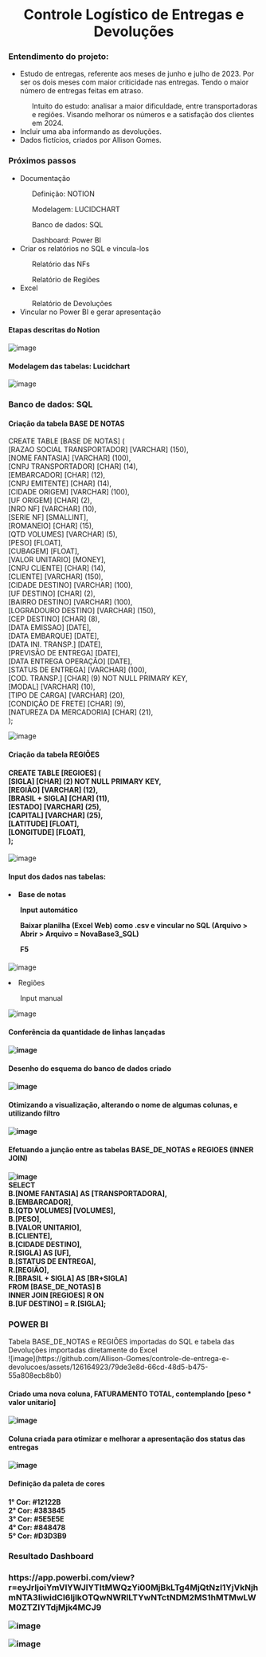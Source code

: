 <h1 align="center"> Controle Logístico de Entregas e Devoluções </h1>


<h3> Entendimento do projeto: </h3>
<ul>
<li> Estudo de entregas, referente aos meses de junho e julho de 2023. Por ser os dois meses com maior criticidade nas entregas. Tendo o maior número de entregas feitas em atraso. </li>
<ol> Intuito do estudo: analisar a maior dificuldade, entre transportadoras e regiões. Visando melhorar os números e a satisfação dos clientes em 2024. </ol>
<li> Incluir uma aba informando as devoluções. </li>
<li> Dados fictícios, criados por Allison Gomes. </li>
</ul>

<div> <h3> Próximos passos </h3>
<ul>
<li> Documentação </li>
<ol> Definição: NOTION </ol>
<ol> Modelagem: LUCIDCHART </ol>
<ol> Banco de dados: SQL </ol>
<ol> Dashboard: Power BI </ol>
<li> Criar os relatórios no SQL e vincula-los </li>
<ol> Relatório das NFs </ol>
<ol> Relatório de Regiões </ol>
<li> Excel </li>
<ol> Relatório de Devoluções </ol>
<li> Vincular no Power BI e gerar apresentação </li>
</ul> </div>


<h4> Etapas descritas do Notion </h4>

![image](https://github.com/Allison-Gomes/controle-de-entrega-e-devolucoes/assets/126164923/c8ca7fee-74a6-44af-a3b8-bc90f8d260cc)


<h4> Modelagem das tabelas: Lucidchart </h4>

![image](https://github.com/Allison-Gomes/controle-de-entrega-e-devolucoes/assets/126164923/57def20a-dbce-46a7-91b2-066fdf66b116)


<h3> Banco de dados: SQL </h3>

<div><h4> Criação da tabela BASE DE NOTAS </h4>
CREATE TABLE [BASE DE NOTAS] ( <br>
[RAZAO SOCIAL TRANSPORTADOR] [VARCHAR] (150), <br>
[NOME FANTASIA] [VARCHAR] (100), <br>
[CNPJ TRANSPORTADOR] [CHAR] (14), <br>
[EMBARCADOR] [CHAR] (12), <br>
[CNPJ EMITENTE] [CHAR] (14), <br>
[CIDADE ORIGEM] [VARCHAR] (100), <br>
[UF ORIGEM] [CHAR] (2), <br>
[NRO NF] [VARCHAR] (10), <br>
[SERIE NF] [SMALLINT], <br>
[ROMANEIO] [CHAR] (15), <br>
[QTD VOLUMES] [VARCHAR] (5), <br>
[PESO] [FLOAT], <br>
[CUBAGEM] [FLOAT], <br>
[VALOR UNITARIO] [MONEY], <br>
[CNPJ CLIENTE] [CHAR] (14), <br>
[CLIENTE] [VARCHAR] (150), <br>
[CIDADE DESTINO] [VARCHAR] (100), <br>
[UF DESTINO] [CHAR] (2), <br>
[BAIRRO DESTINO] [VARCHAR] (100), <br>
[LOGRADOURO DESTINO] [VARCHAR] (150), <br>
[CEP DESTINO] [CHAR] (8), <br>
[DATA EMISSAO] [DATE], <br>
[DATA EMBARQUE] [DATE], <br>
[DATA INI. TRANSP.] [DATE], <br>
[PREVISÃO DE ENTREGA] [DATE], <br>
[DATA ENTREGA OPERAÇÃO] [DATE], <br>
[STATUS DE ENTREGA] [VARCHAR] (100), <br>
[COD. TRANSP.] [CHAR] (9) NOT NULL PRIMARY KEY, <br>
[MODAL] [VARCHAR] (10), <br>
[TIPO DE CARGA] [VARCHAR] (20), <br>
[CONDIÇÃO DE FRETE] [CHAR] (9), <br>
[NATUREZA DA MERCADORIA] [CHAR] (21), <br>
); <br> </div>

![image](https://github.com/Allison-Gomes/controle-de-entrega-e-devolucoes/assets/126164923/540ec89b-197a-4314-8f6c-c2907b93eeb0)


<div> <h4> Criação da tabela REGIÕES <h4/>
CREATE TABLE [REGIOES] ( <br>
[SIGLA] [CHAR] (2) NOT NULL PRIMARY KEY, <br>
[REGIÃO] [VARCHAR] (12), <br>
[BRASIL + SIGLA] [CHAR] (11), <br>
[ESTADO] [VARCHAR] (25), <br>
[CAPITAL] [VARCHAR] (25), <br>
[LATITUDE] [FLOAT], <br>
[LONGITUDE] [FLOAT], <br>
); <br> </div>
  
![image](https://github.com/Allison-Gomes/controle-de-entrega-e-devolucoes/assets/126164923/6ed5c236-11af-466f-b8b6-2228a02a4b49)


<div> <h4> Input dos dados nas tabelas: <h4/>
<li> Base de notas </li>
<ol> Input automático </ol>
<ol> Baixar planilha (Excel Web) como .csv e vincular no SQL (Arquivo > Abrir > Arquivo = NovaBase3_SQL) </ol>
<ol> F5 </ol> </div>
  
![image](https://github.com/Allison-Gomes/controle-de-entrega-e-devolucoes/assets/126164923/e1d287a4-90de-4927-a6cc-400be34f5135)


<li> Regiões </li>
<ol> Input manual </ol>

![image](https://github.com/Allison-Gomes/controle-de-entrega-e-devolucoes/assets/126164923/3b1cfb11-fa14-48b8-92b3-02db15d2a4eb)


<h4> Conferência da quantidade de linhas lançadas <h4/>
  
![image](https://github.com/Allison-Gomes/controle-de-entrega-e-devolucoes/assets/126164923/2f51234f-aaa6-4b0d-b8a0-b70c749e8a8e)


<h4> Desenho do esquema do banco de dados criado <h4/>

![image](https://github.com/Allison-Gomes/controle-de-entrega-e-devolucoes/assets/126164923/1ab69070-0303-4115-adf9-8933f898bb8f)


<h4> Otimizando a visualização, alterando o nome de algumas colunas, e utilizando filtro <h4/>

![image](https://github.com/Allison-Gomes/controle-de-entrega-e-devolucoes/assets/126164923/20a54eea-3189-4237-8510-1c63fdf392b0)


<h4> Efetuando a junção entre as tabelas BASE_DE_NOTAS e REGIOES <bold>(INNER JOIN)</bold> <h4/>

![image](https://github.com/Allison-Gomes/controle-de-entrega-e-devolucoes/assets/126164923/1d5e539a-048a-438c-920c-6b967175d2d5) <br/>
SELECT <br/>
B.[NOME FANTASIA] AS [TRANSPORTADORA], <br/>
B.[EMBARCADOR], <br/>
B.[QTD VOLUMES] [VOLUMES], <br/>
B.[PESO], <br/>
B.[VALOR UNITARIO], <br/>
B.[CLIENTE], <br/>
B.[CIDADE DESTINO], <br/>
R.[SIGLA] AS [UF], <br/>
B.[STATUS DE ENTREGA], <br/>
R.[REGIÃO], <br/>
R.[BRASIL + SIGLA] AS [BR+SIGLA] <br/>
FROM [BASE_DE_NOTAS] B <br/>
INNER JOIN [REGIOES] R ON <br/>
B.[UF DESTINO] = R.[SIGLA]; <br/>


<h3> POWER BI </h3>
Tabela BASE_DE_NOTAS e REGIÕES importadas do SQL e tabela das Devoluções importadas diretamente do Excel <br/>
![image](https://github.com/Allison-Gomes/controle-de-entrega-e-devolucoes/assets/126164923/79de3e8d-66cd-48d5-b475-55a808ecb8b0)


<h4> Criado uma nova coluna, FATURAMENTO TOTAL, contemplando [peso * valor unitario] <h4/>

![image](https://github.com/Allison-Gomes/controle-de-entrega-e-devolucoes/assets/126164923/632613c8-70b1-4baf-9420-9dfc39d62546)


<h4> Coluna criada para otimizar e melhorar a apresentação dos status das entregas <h4/>
  
![image](https://github.com/Allison-Gomes/controle-de-entrega-e-devolucoes/assets/126164923/ab3c9811-951d-42c0-94db-bd066c83c8df)


<h4> Definição da paleta de cores <h4/>
1° Cor: #12122B <br/>
2° Cor: #383845 <br/>
3° Cor: #5E5E5E <br/>
4° Cor: #848478 <br/>
5° Cor: #D3D3B9 <br/>


<h3> Resultado Dashboard <h3/>
https://app.powerbi.com/view?r=eyJrIjoiYmVlYWJlYTItMWQzYi00MjBkLTg4MjQtNzI1YjVkNjhmNTA3IiwidCI6IjlkOTQwNWRlLTYwNTctNDM2MS1hMTMwLWM0ZTZlYTdjMjk4MCJ9 <br/>

![image](https://github.com/Allison-Gomes/controle-de-entrega-e-devolucoes/assets/126164923/3e2f031c-23b7-479e-a7ef-fe2b29366189) <br/>
  
![image](https://github.com/Allison-Gomes/controle-de-entrega-e-devolucoes/assets/126164923/607c11ed-b8bf-42e9-8a5e-b59c55f0fc29)
